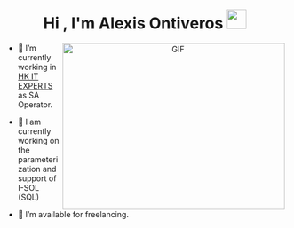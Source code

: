 <h1 align="center"><b>Hi , I'm Alexis Ontiveros </b><img src="https://media.giphy.com/media/hvRJCLFzcasrR4ia7z/giphy.gif" width="35"></h1>
<a target="_blank" align="center">
  <img align="right" top="500" height="300" width="400" alt="GIF" src="https://media.giphy.com/media/SWoSkN6DxTszqIKEqv/giphy.gif">
</a>

- 🔭 I’m currently working in <a href="https://hk.com.ar/" target="blank">HK IT EXPERTS</a> as SA Operator.

- 🌱 I am currently working on the parameterization and support of I-SOL (SQL)

- 🤝 I’m available for freelancing.
